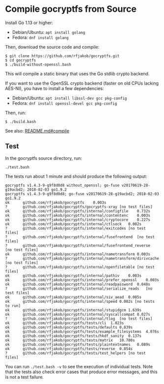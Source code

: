 Compile gocryptfs from Source
=============================

Install Go 1.13 or higher:

* Debian/Ubuntu: `apt install golang`
* Fedora: `dnf install golang`

Then, download the source code and compile:

	$ git clone https://github.com/rfjakob/gocryptfs.git
	$ cd gocryptfs
	$ ./build-without-openssl.bash

This will compile a static binary that uses the Go stdlib crypto backend.

If you want to use the OpenSSL crypto backend (faster on
old CPUs lacking AES-NI), you have to install a few dependencies:

* Debian/Ubuntu: `apt install libssl-dev gcc pkg-config`
* Fedora: `dnf install openssl-devel gcc pkg-config`

Then, run:

	$ ./build.bash

See also: [README.md#compile](https://github.com/rfjakob/gocryptfs/blob/master/README.md#compile)

Test
----

In the gocryptfs source directory, run:

	./test.bash

The tests run about 1 minute and should produce the following output:

```
gocryptfs v1.4.3-9-g9f8d0d8 without_openssl; go-fuse v20170619-28-g19acbd2; 2018-02-03 go1.9.2
gocryptfs v1.4.3-9-g9f8d0d8; go-fuse v20170619-28-g19acbd2; 2018-02-03 go1.9.2
ok  	github.com/rfjakob/gocryptfs	0.003s
?   	github.com/rfjakob/gocryptfs/gocryptfs-xray	[no test files]
ok  	github.com/rfjakob/gocryptfs/internal/configfile	0.732s
ok  	github.com/rfjakob/gocryptfs/internal/contentenc	0.003s
ok  	github.com/rfjakob/gocryptfs/internal/cryptocore	0.227s
ok  	github.com/rfjakob/gocryptfs/internal/ctlsock	0.002s
?   	github.com/rfjakob/gocryptfs/internal/exitcodes	[no test files]
?   	github.com/rfjakob/gocryptfs/internal/fusefrontend	[no test files]
?   	github.com/rfjakob/gocryptfs/internal/fusefrontend_reverse	[no test files]
ok  	github.com/rfjakob/gocryptfs/internal/nametransform	0.003s
?   	github.com/rfjakob/gocryptfs/internal/nametransform/dirivcache	[no test files]
?   	github.com/rfjakob/gocryptfs/internal/openfiletable	[no test files]
ok  	github.com/rfjakob/gocryptfs/internal/pathiv	0.003s
ok  	github.com/rfjakob/gocryptfs/internal/prefer_openssl	0.003s
ok  	github.com/rfjakob/gocryptfs/internal/readpassword	0.048s
?   	github.com/rfjakob/gocryptfs/internal/serialize_reads	[no test files]
ok  	github.com/rfjakob/gocryptfs/internal/siv_aead	0.005s
ok  	github.com/rfjakob/gocryptfs/internal/speed	0.002s [no tests to run]
ok  	github.com/rfjakob/gocryptfs/internal/stupidgcm	1.639s
ok  	github.com/rfjakob/gocryptfs/internal/syscallcompat	0.027s
?   	github.com/rfjakob/gocryptfs/internal/tlog	[no test files]
ok  	github.com/rfjakob/gocryptfs/tests/cli	1.023s
ok  	github.com/rfjakob/gocryptfs/tests/defaults	0.839s
ok  	github.com/rfjakob/gocryptfs/tests/example_filesystems	4.076s
ok  	github.com/rfjakob/gocryptfs/tests/hkdf_sanity	0.137s
ok  	github.com/rfjakob/gocryptfs/tests/matrix	10.780s
ok  	github.com/rfjakob/gocryptfs/tests/plaintextnames	0.089s
ok  	github.com/rfjakob/gocryptfs/tests/reverse	0.854s
?   	github.com/rfjakob/gocryptfs/tests/test_helpers	[no test files]
```

You can run `./test.bash -v` to see the execution of individual tests. Note that
the tests also check error cases that produce error messages, and this is not
a test failure.

